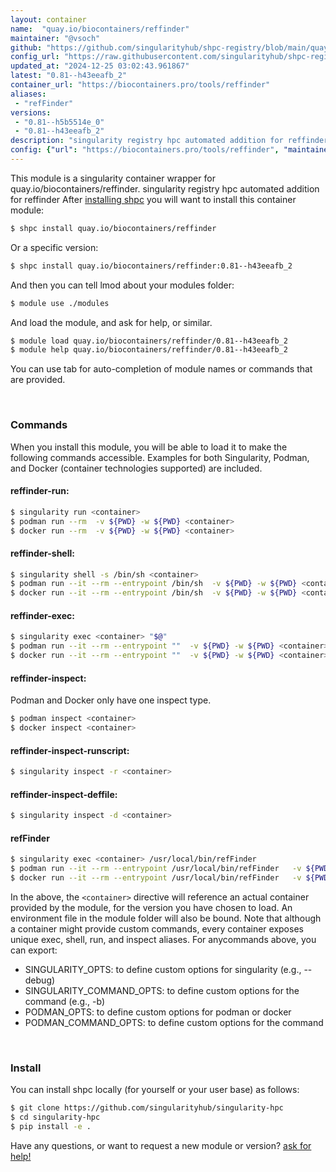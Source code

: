 ```yaml
---
layout: container
name:  "quay.io/biocontainers/reffinder"
maintainer: "@vsoch"
github: "https://github.com/singularityhub/shpc-registry/blob/main/quay.io/biocontainers/reffinder/container.yaml"
config_url: "https://raw.githubusercontent.com/singularityhub/shpc-registry/main/quay.io/biocontainers/reffinder/container.yaml"
updated_at: "2024-12-25 03:02:43.961867"
latest: "0.81--h43eeafb_2"
container_url: "https://biocontainers.pro/tools/reffinder"
aliases:
 - "refFinder"
versions:
 - "0.81--h5b5514e_0"
 - "0.81--h43eeafb_2"
description: "singularity registry hpc automated addition for reffinder"
config: {"url": "https://biocontainers.pro/tools/reffinder", "maintainer": "@vsoch", "description": "singularity registry hpc automated addition for reffinder", "latest": {"0.81--h43eeafb_2": "sha256:684c6302fee7b85e55f459335edeafde95d261432876805386faa90acafaade5"}, "tags": {"0.81--h5b5514e_0": "sha256:b35e910a4b43c4ccc023501601c5f3c784351381c8b6f7b164d1567911c0dc98", "0.81--h43eeafb_2": "sha256:684c6302fee7b85e55f459335edeafde95d261432876805386faa90acafaade5"}, "docker": "quay.io/biocontainers/reffinder", "aliases": {"refFinder": "/usr/local/bin/refFinder"}}
---
```


This module is a singularity container wrapper for quay.io/biocontainers/reffinder.
singularity registry hpc automated addition for reffinder
After [installing shpc](#install) you will want to install this container module:


```bash
$ shpc install quay.io/biocontainers/reffinder
```

Or a specific version:

```bash
$ shpc install quay.io/biocontainers/reffinder:0.81--h43eeafb_2
```

And then you can tell lmod about your modules folder:

```bash
$ module use ./modules
```

And load the module, and ask for help, or similar.

```bash
$ module load quay.io/biocontainers/reffinder/0.81--h43eeafb_2
$ module help quay.io/biocontainers/reffinder/0.81--h43eeafb_2
```

You can use tab for auto-completion of module names or commands that are provided.

<br>

### Commands

When you install this module, you will be able to load it to make the following commands accessible.
Examples for both Singularity, Podman, and Docker (container technologies supported) are included.

#### reffinder-run:

```bash
$ singularity run <container>
$ podman run --rm  -v ${PWD} -w ${PWD} <container>
$ docker run --rm  -v ${PWD} -w ${PWD} <container>
```

#### reffinder-shell:

```bash
$ singularity shell -s /bin/sh <container>
$ podman run --it --rm --entrypoint /bin/sh  -v ${PWD} -w ${PWD} <container>
$ docker run --it --rm --entrypoint /bin/sh  -v ${PWD} -w ${PWD} <container>
```

#### reffinder-exec:

```bash
$ singularity exec <container> "$@"
$ podman run --it --rm --entrypoint ""  -v ${PWD} -w ${PWD} <container> "$@"
$ docker run --it --rm --entrypoint ""  -v ${PWD} -w ${PWD} <container> "$@"
```

#### reffinder-inspect:

Podman and Docker only have one inspect type.

```bash
$ podman inspect <container>
$ docker inspect <container>
```

#### reffinder-inspect-runscript:

```bash
$ singularity inspect -r <container>
```

#### reffinder-inspect-deffile:

```bash
$ singularity inspect -d <container>
```


#### refFinder

```bash
$ singularity exec <container> /usr/local/bin/refFinder
$ podman run --it --rm --entrypoint /usr/local/bin/refFinder   -v ${PWD} -w ${PWD} <container> -c " $@"
$ docker run --it --rm --entrypoint /usr/local/bin/refFinder   -v ${PWD} -w ${PWD} <container> -c " $@"
```



In the above, the `<container>` directive will reference an actual container provided
by the module, for the version you have chosen to load. An environment file in the
module folder will also be bound. Note that although a container
might provide custom commands, every container exposes unique exec, shell, run, and
inspect aliases. For anycommands above, you can export:

 - SINGULARITY_OPTS: to define custom options for singularity (e.g., --debug)
 - SINGULARITY_COMMAND_OPTS: to define custom options for the command (e.g., -b)
 - PODMAN_OPTS: to define custom options for podman or docker
 - PODMAN_COMMAND_OPTS: to define custom options for the command

<br>

### Install

You can install shpc locally (for yourself or your user base) as follows:

```bash
$ git clone https://github.com/singularityhub/singularity-hpc
$ cd singularity-hpc
$ pip install -e .
```

Have any questions, or want to request a new module or version? [ask for help!](https://github.com/singularityhub/singularity-hpc/issues)